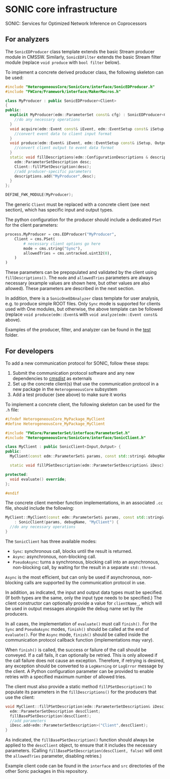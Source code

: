 # SONIC core infrastructure

SONIC: Services for Optimized Network Inference on Coprocessors

## For analyzers

The `SonicEDProducer` class template extends the basic Stream producer module in CMSSW.
Similarly, `SonicEDFilter` extends the basic Stream filter module (replace `void produce` with `bool filter` below).

To implement a concrete derived producer class, the following skeleton can be used:
```cpp
#include "HeterogeneousCore/SonicCore/interface/SonicEDProducer.h"
#include "FWCore/Framework/interface/MakerMacros.h"

class MyProducer : public SonicEDProducer<Client>
{
public:
  explicit MyProducer(edm::ParameterSet const& cfg) : SonicEDProducer<Client>(cfg) {
    //do any necessary operations
  }
  void acquire(edm::Event const& iEvent, edm::EventSetup const& iSetup, Input& iInput) override {
    //convert event data to client input format
  }
  void produce(edm::Event& iEvent, edm::EventSetup const& iSetup, Output const& iOutput) override {
    //convert client output to event data format
  }
  static void fillDescriptions(edm::ConfigurationDescriptions & descriptions) {
    edm::ParameterSetDescription desc;
    Client::fillPSetDescription(desc);
    //add producer-specific parameters
    descriptions.add("MyProducer",desc);
  }
};

DEFINE_FWK_MODULE(MyProducer);
```

The generic `Client` must be replaced with a concrete client (see next section), which has specific input and output types.

The python configuration for the producer should include a dedicated `PSet` for the client parameters:
```python
process.MyProducer = cms.EDProducer("MyProducer",
    Client = cms.PSet(
        # necessary client options go here
        mode = cms.string("Sync"),
        allowedTries = cms.untracked.uint32(0),
    )
)
```
These parameters can be prepopulated and validated by the client using `fillDescriptions()`.
The `mode` and `allowedTries` parameters are always necessary (example values are shown here, but other values are also allowed).
These parameters are described in the next section.

In addition, there is a `SonicOneEDAnalyzer` class template for user analysis, e.g. to produce simple ROOT files.
Only `Sync` mode is supported for clients used with One modules,
but otherwise, the above template can be followed (replace `void produce(edm::Event&` with `void analyze(edm::Event const&` above).

Examples of the producer, filter, and analyzer can be found in the [test](./test) folder.

## For developers

To add a new communication protocol for SONIC, follow these steps:
1. Submit the communication protocol software and any new dependencies to [cmsdist](https://github.com/cms-sw/cmsdist) as externals
2. Set up the concrete client(s) that use the communication protocol in a new package in the `HeterogeneousCore` subsystem
3. Add a test producer (see above) to make sure it works

To implement a concrete client, the following skeleton can be used for the `.h` file:
```cpp
#ifndef HeterogeneousCore_MyPackage_MyClient
#define HeterogeneousCore_MyPackage_MyClient

#include "FWCore/ParameterSet/interface/ParameterSet.h"
#include "HeterogeneousCore/SonicCore/interface/SonicClient.h"

class MyClient : public SonicClient<Input,Output> {
public:
  MyClient(const edm::ParameterSet& params, const std::string& debugName);

  static void fillPSetDescription(edm::ParameterSetDescription& iDesc);

protected:
  void evaluate() override;
};

#endif
```

The concrete client member function implementations, in an associated `.cc` file, should include the following:
```cpp
MyClient::MyClient(const edm::ParameterSet& params, const std::string& debugName)
    : SonicClient(params, debugName, "MyClient") {
  //do any necessary operations
}
```

The `SonicClient` has three available modes:
* `Sync`: synchronous call, blocks until the result is returned.
* `Async`: asynchronous, non-blocking call.
* `PseudoAsync`: turns a synchronous, blocking call into an asynchronous, non-blocking call, by waiting for the result in a separate `std::thread`.

`Async` is the most efficient, but can only be used if asynchronous, non-blocking calls are supported by the communication protocol in use.

In addition, as indicated, the input and output data types must be specified.
(If both types are the same, only the input type needs to be specified.)
The client constructor can optionally provide a value for `clientName_`,
which will be used in output messages alongside the debug name set by the producers.

In all cases, the implementation of `evaluate()` must call `finish()`.
For the `Sync` and `PseudoAsync` modes, `finish()` should be called at the end of `evaluate()`.
For the `Async` mode, `finish()` should be called inside the communication protocol callback function (implementations may vary).

When `finish()` is called, the success or failure of the call should be conveyed.
If a call fails, it can optionally be retried. This is only allowed if the call failure does not cause an exception.
Therefore, if retrying is desired, any exception should be converted to a `LogWarning` or `LogError` message by the client.
A Python configuration parameter can be provided to enable retries with a specified maximum number of allowed tries.

The client must also provide a static method `fillPSetDescription()` to populate its parameters in the `fillDescriptions()` for the producers that use the client:
```cpp
void MyClient::fillPSetDescription(edm::ParameterSetDescription& iDesc) {
  edm::ParameterSetDescription descClient;
  fillBasePSetDescription(descClient);
  //add parameters
  iDesc.add<edm::ParameterSetDescription>("Client",descClient);
}
```

As indicated, the `fillBasePSetDescription()` function should always be applied to the `descClient` object,
to ensure that it includes the necessary parameters.
(Calling `fillBasePSetDescription(descClient, false)` will omit the `allowedTries` parameter, disabling retries.)

Example client code can be found in the `interface` and `src` directories of the other Sonic packages in this repository.
